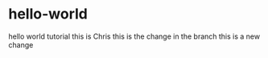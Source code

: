 # hello-world
hello world tutorial
this is Chris
this is the change in the branch
this is a new change
